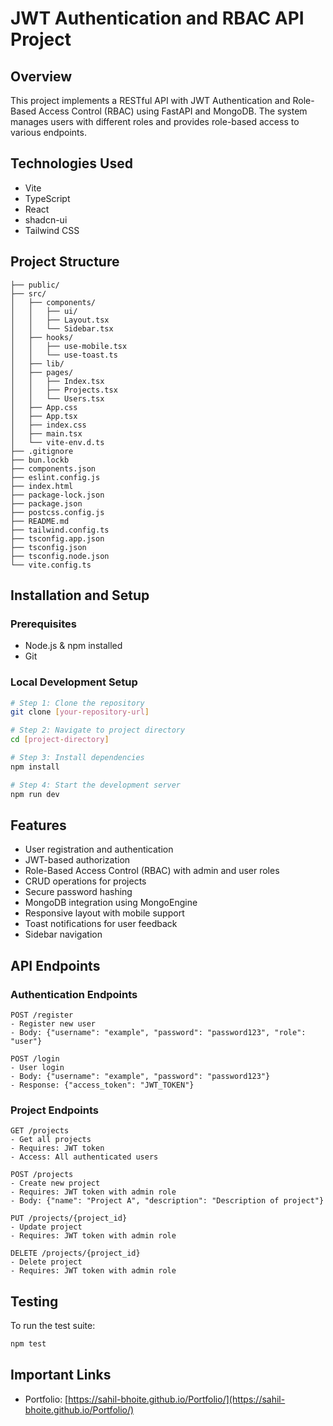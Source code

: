 # JWT Authentication and RBAC API Project

## Overview
This project implements a RESTful API with JWT Authentication and Role-Based Access Control (RBAC) using FastAPI and MongoDB. The system manages users with different roles and provides role-based access to various endpoints.

## Technologies Used
- Vite
- TypeScript
- React
- shadcn-ui
- Tailwind CSS

## Project Structure
```
├── public/
├── src/
│   ├── components/
│   │   ├── ui/
│   │   ├── Layout.tsx
│   │   └── Sidebar.tsx
│   ├── hooks/
│   │   ├── use-mobile.tsx
│   │   └── use-toast.ts
│   ├── lib/
│   ├── pages/
│   │   ├── Index.tsx
│   │   ├── Projects.tsx
│   │   └── Users.tsx
│   ├── App.css
│   ├── App.tsx
│   ├── index.css
│   ├── main.tsx
│   └── vite-env.d.ts
├── .gitignore
├── bun.lockb
├── components.json
├── eslint.config.js
├── index.html
├── package-lock.json
├── package.json
├── postcss.config.js
├── README.md
├── tailwind.config.ts
├── tsconfig.app.json
├── tsconfig.json
├── tsconfig.node.json
└── vite.config.ts
```

## Installation and Setup

### Prerequisites
- Node.js & npm installed
- Git

### Local Development Setup
```sh
# Step 1: Clone the repository
git clone [your-repository-url]

# Step 2: Navigate to project directory
cd [project-directory]

# Step 3: Install dependencies
npm install

# Step 4: Start the development server
npm run dev
```

## Features
- User registration and authentication
- JWT-based authorization
- Role-Based Access Control (RBAC) with admin and user roles
- CRUD operations for projects
- Secure password hashing
- MongoDB integration using MongoEngine
- Responsive layout with mobile support
- Toast notifications for user feedback
- Sidebar navigation

## API Endpoints

### Authentication Endpoints
```
POST /register
- Register new user
- Body: {"username": "example", "password": "password123", "role": "user"}

POST /login
- User login
- Body: {"username": "example", "password": "password123"}
- Response: {"access_token": "JWT_TOKEN"}
```

### Project Endpoints
```
GET /projects
- Get all projects
- Requires: JWT token
- Access: All authenticated users

POST /projects
- Create new project
- Requires: JWT token with admin role
- Body: {"name": "Project A", "description": "Description of project"}

PUT /projects/{project_id}
- Update project
- Requires: JWT token with admin role

DELETE /projects/{project_id}
- Delete project
- Requires: JWT token with admin role
```

## Testing
To run the test suite:
```sh
npm test
```

## Important Links
- Portfolio: [https://sahil-bhoite.github.io/Portfolio/](https://sahil-bhoite.github.io/Portfolio/)


